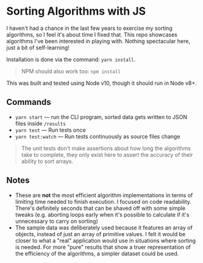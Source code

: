 # Sorting Algorithms with JS

I haven't had a chance in the last few years to exercise my sorting algorithms, so
I feel it's about time I fixed that. This repo showcases algorithms I've been interested
in playing with. Nothing spectacular here, just a bit of self-learning!

Installation is done via the command: `yarn install`.

> NPM should also work too: `npm install`

This was built and tested using Node v10, though it should run in Node v8+.

## Commands

- `yarn start` — run the CLI program, sorted data gets written to JSON files inside `/results`
- `yarn test` — Run tests once
- `yarn test:watch` — Run tests continuously as source files change

> The unit tests don't make assertions about how long the algorithms take to complete,
  they only exist here to assert the accuracy of their ability to sort arrays.

## Notes

- These are **not** the most efficient algorithm implementations in terms of limiting time needed
  to finish execution. I focused on code readability. There's definitely seconds that can be shaved
  off with some simple tweaks (e.g. aborting loops early when it's possible to calculate if it's
  unnecessary to carry on sorting) 
- The sample data was deliberately used because it features an array of objects, instead of just
  an array of primitive values. I felt it would be closer to what a "real" application would use
  in situations where sorting is needed. For more "pure" results that show a truer representation
  of the efficiency of the algorithms, a simpler dataset could be used.

